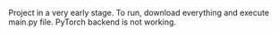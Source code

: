 Project in a very early stage. To run, download everything and execute main.py file.
PyTorch backend is not working.
